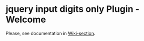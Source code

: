jquery input digits only Plugin - Welcome
=========================================

Please, see documentation in <a href="https://github.com/aquirier/jquery-input-digits-only/wiki">Wiki-section</a>.
